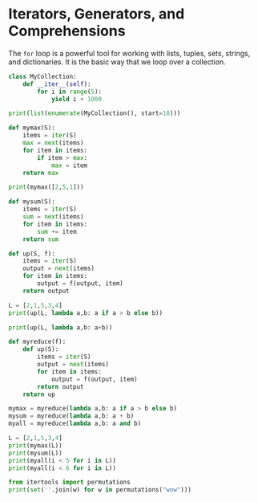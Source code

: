 # Iterators, Generators, and Comprehensions

The `for` loop is a powerful tool for working with lists, tuples, sets, strings, and dictionaries.
It is the basic way that we loop over a collection.

```python {cmd=true}
class MyCollection:
    def __iter__(self):
        for i in range(5):
            yield i + 1000

print(list(enumerate(MyCollection(), start=10)))
```

```python {cmd=true}
def mymax(S):
    items = iter(S)
    max = next(items)
    for item in items:
        if item > max:
            max = item
    return max

print(mymax([2,5,1]))
```

```python {cmd=true}
def mysum(S):
    items = iter(S)
    sum = next(items)
    for item in items:
        sum += item
    return sum
```

```python {cmd=true}
def up(S, f):
    items = iter(S)
    output = next(items)
    for item in items:
        output = f(output, item)
    return output

L = [2,1,5,3,4]
print(up(L, lambda a,b: a if a > b else b))

print(up(L, lambda a,b: a+b))
```

```python {cmd=true}
def myreduce(f):
    def up(S):
        items = iter(S)
        output = next(items)
        for item in items:
            output = f(output, item)
        return output
    return up

mymax = myreduce(lambda a,b: a if a > b else b)
mysum = myreduce(lambda a,b: a + b)
myall = myreduce(lambda a,b: a and b)

L = [2,1,5,3,4]
print(mymax(L))
print(mysum(L))
print(myall(i < 5 for i in L))
print(myall(i < 6 for i in L))
```


```python {cmd=true}
from itertools import permutations
print(set(''.join(w) for w in permutations("wow")))
```
